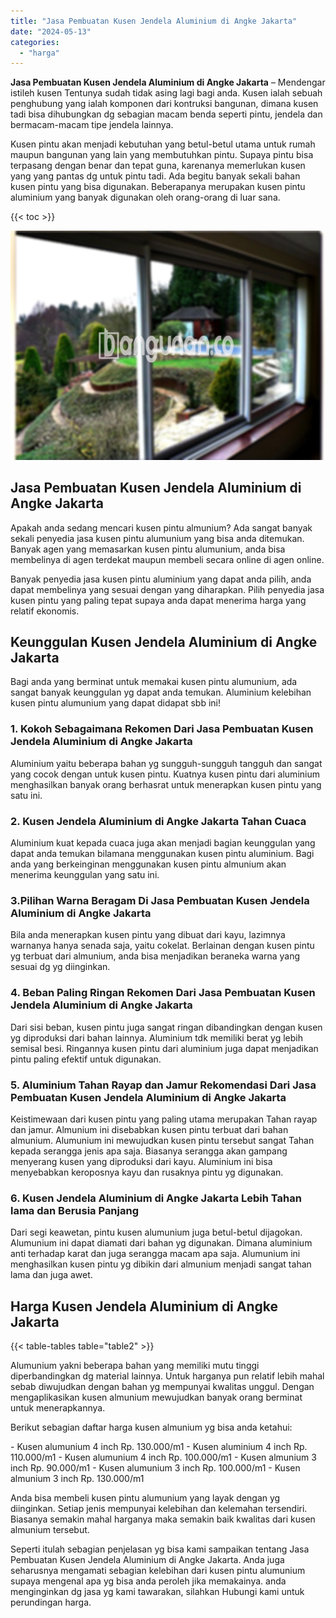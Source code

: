 ```yaml
---
title: "Jasa Pembuatan Kusen Jendela Aluminium di Angke Jakarta"
date: "2024-05-13"
categories: 
  - "harga"
---
```


**Jasa Pembuatan Kusen Jendela Aluminium di Angke Jakarta** – Mendengar istileh kusen Tentunya sudah tidak asing lagi bagi anda. Kusen ialah sebuah penghubung yang ialah komponen dari kontruksi bangunan, dimana kusen tadi bisa dihubungkan dg sebagian macam benda seperti pintu, jendela dan bermacam-macam tipe jendela lainnya.

Kusen pintu akan menjadi kebutuhan yang betul-betul utama untuk rumah maupun bangunan yang lain yang membutuhkan pintu. Supaya pintu bisa terpasang dengan benar dan tepat guna, karenanya memerlukan kusen yang yang pantas dg untuk pintu tadi. Ada begitu banyak sekali bahan kusen pintu yang bisa digunakan. Beberapanya merupakan kusen pintu aluminium yang banyak digunakan oleh orang-orang di luar sana.

{{< toc >}}

![Jasa Pembuatan Kusen Jendela Aluminium di Angke Jakarta](/images/harga-kusen-jendela-alumunium-23.png)

## Jasa Pembuatan Kusen Jendela Aluminium di Angke Jakarta

Apakah anda sedang mencari kusen pintu almunium? Ada sangat banyak sekali penyedia jasa kusen pintu alumunium yang bisa anda ditemukan. Banyak agen yang memasarkan kusen pintu alumunium, anda bisa membelinya di agen terdekat maupun membeli secara online di agen online.

Banyak penyedia jasa kusen pintu aluminium yang dapat anda pilih, anda dapat membelinya yang sesuai dengan yang diharapkan. Pilih penyedia jasa kusen pintu yang paling tepat supaya anda dapat menerima harga yang relatif ekonomis.

## Keunggulan Kusen Jendela Aluminium di Angke Jakarta

Bagi anda yang berminat untuk memakai kusen pintu alumunium, ada sangat banyak keunggulan yg dapat anda temukan. Aluminium kelebihan kusen pintu alumunium yang dapat didapat sbb ini!

### 1\. Kokoh Sebagaimana Rekomen Dari Jasa Pembuatan Kusen Jendela Aluminium di Angke Jakarta

Aluminium yaitu beberapa bahan yg sungguh-sungguh tangguh dan sangat yang cocok dengan untuk kusen pintu. Kuatnya kusen pintu dari aluminium menghasilkan banyak orang berhasrat untuk menerapkan kusen pintu yang satu ini.

### 2\. Kusen Jendela Aluminium di Angke Jakarta Tahan Cuaca

Aluminium kuat kepada cuaca juga akan menjadi bagian keunggulan yang dapat anda temukan bilamana menggunakan kusen pintu aluminium. Bagi anda yang berkeinginan menggunakan kusen pintu almunium akan menerima keunggulan yang satu ini.

### 3.Pilihan Warna Beragam Di Jasa Pembuatan Kusen Jendela Aluminium di Angke Jakarta

Bila anda menerapkan kusen pintu yang dibuat dari kayu, lazimnya warnanya hanya senada saja, yaitu cokelat. Berlainan dengan kusen pintu yg terbuat dari almunium, anda bisa menjadikan beraneka warna yang sesuai dg yg diinginkan.

### 4\. Beban Paling Ringan Rekomen Dari Jasa Pembuatan Kusen Jendela Aluminium di Angke Jakarta

Dari sisi beban, kusen pintu juga sangat ringan dibandingkan dengan kusen yg diproduksi dari bahan lainnya. Aluminium tdk memiliki berat yg lebih semisal besi. Ringannya kusen pintu dari aluminium juga dapat menjadikan pintu paling efektif untuk digunakan.

### 5\. Aluminium Tahan Rayap dan Jamur Rekomendasi Dari Jasa Pembuatan Kusen Jendela Aluminium di Angke Jakarta

Keistimewaan dari kusen pintu yang paling utama merupakan Tahan rayap dan jamur. Almunium ini disebabkan kusen pintu terbuat dari bahan almunium. Alumunium ini mewujudkan kusen pintu tersebut sangat Tahan kepada serangga jenis apa saja. Biasanya serangga akan gampang menyerang kusen yang diproduksi dari kayu. Aluminium ini bisa menyebabkan keroposnya kayu dan rusaknya pintu yg digunakan.

### 6\. Kusen Jendela Aluminium di Angke Jakarta Lebih Tahan lama dan Berusia Panjang

Dari segi keawetan, pintu kusen alumunium juga betul-betul dijagokan. Alumunium ini dapat diamati dari bahan yg digunakan. Dimana aluminium anti terhadap karat dan juga serangga macam apa saja. Alumunium ini menghasilkan kusen pintu yg dibikin dari almunium menjadi sangat tahan lama dan juga awet.

## Harga Kusen Jendela Aluminium di Angke Jakarta

{{< table-tables table="table2" >}}

Alumunium yakni beberapa bahan yang memiliki mutu tinggi diperbandingkan dg material lainnya. Untuk harganya pun relatif lebih mahal sebab diwujudkan dengan bahan yg mempunyai kwalitas unggul. Dengan mengaplikasikan kusen almunium mewujudkan banyak orang berminat untuk menerapkannya.

Berikut sebagian daftar harga kusen almunium yg bisa anda ketahui:

\- Kusen alumunium 4 inch Rp. 130.000/m1 - Kusen aluminium 4 inch Rp. 110.000/m1 - Kusen alumunium 4 inch Rp. 100.000/m1 - Kusen almunium 3 inch Rp. 90.000/m1 - Kusen alumunium 3 inch Rp. 100.000/m1 - Kusen almunium 3 inch Rp. 130.000/m1

Anda bisa membeli kusen pintu alumunium yang layak dengan yg diinginkan. Setiap jenis mempunyai kelebihan dan kelemahan tersendiri. Biasanya semakin mahal harganya maka semakin baik kwalitas dari kusen almunium tersebut.

Seperti itulah sebagian penjelasan yg bisa kami sampaikan tentang Jasa Pembuatan Kusen Jendela Aluminium di Angke Jakarta. Anda juga seharusnya mengamati sebagian kelebihan dari kusen pintu alumunium supaya mengenal apa yg bisa anda peroleh jika memakainya. anda menginginkan dg jasa yg kami tawarakan, silahkan Hubungi kami untuk perundingan harga.
